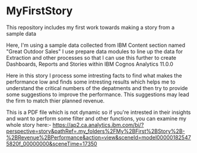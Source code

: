 # MyFirstStory
This repository includes my first work towards making a story from a sample data

Here, I'm using a sample data collected from IBM Content section named "Great Outdoor Sales"
I use prepare data modules to line up the data for Extraction and other processes so that I can use this further to create Dashboards, Reports and Stories within IBM Cognos Analytics 11.0.0

Here in this story I process some intresting facts to find what makes the performance low and finds some intresting results which helps me to understand the critical numbers of the depatments and then try to provide some suggestions to improve the performance. This suggestions may lead the firm to match thier planned revenue.

This is a PDF file which is not dynamic so if you're intrested in their insights and want to perform some filter and other functions, you can examine my whole story here:- https://ap2.ca.analytics.ibm.com/bi/?perspective=story&pathRef=.my_folders%2FMy%2BFirst%2BStory%2B-%2BRevenue%2BPerformance&action=view&sceneId=model000001825475820f_00000000&sceneTime=17350
